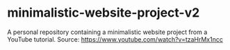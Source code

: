 # minimalistic-website-project-v2
A personal repository containing a minimalistic website project from a YouTube tutorial. Source: https://www.youtube.com/watch?v=tzaHrMx1ncc

